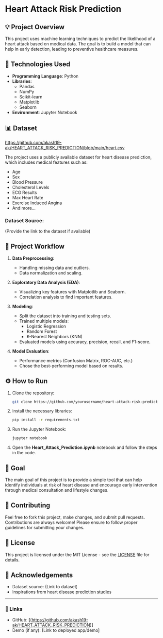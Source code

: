 
# Heart Attack Risk Prediction

## 💡 Project Overview

This project uses machine learning techniques to predict the likelihood of a heart attack based on medical data. The goal is to build a model that can help in early detection, leading to preventive healthcare measures.

## 🚀 Technologies Used

- **Programming Language**: Python
- **Libraries**: 
  - Pandas
  - NumPy
  - Scikit-learn
  - Matplotlib
  - Seaborn
- **Environment**: Jupyter Notebook

## 📊 Dataset
https://github.com/akash19-ak/HEART_ATTACK_RISK_PREDICTION/blob/main/heart.csv

The project uses a publicly available dataset for heart disease prediction, which includes medical features such as:
- Age
- Sex
- Blood Pressure
- Cholesterol Levels
- ECG Results
- Max Heart Rate
- Exercise Induced Angina
- And more...

### Dataset Source:
(Provide the link to the dataset if available)

## 🧹 Project Workflow

1. **Data Preprocessing**:
   - Handling missing data and outliers.
   - Data normalization and scaling.

2. **Exploratory Data Analysis (EDA)**:
   - Visualizing key features with Matplotlib and Seaborn.
   - Correlation analysis to find important features.

3. **Modeling**:
   - Split the dataset into training and testing sets.
   - Trained multiple models:
     - Logistic Regression
     - Random Forest
     - K-Nearest Neighbors (KNN)
   - Evaluated models using accuracy, precision, recall, and F1-score.

4. **Model Evaluation**:
   - Performance metrics (Confusion Matrix, ROC-AUC, etc.)
   - Chose the best-performing model based on results.

## ⚙️ How to Run

1. Clone the repository:
   ```bash
   git clone https://github.com/yourusername/heart-attack-risk-prediction.git
   ```

2. Install the necessary libraries:
   ```bash
   pip install -r requirements.txt
   ```

3. Run the Jupyter Notebook:
   ```bash
   jupyter notebook
   ```

4. Open the **Heart_Attack_Prediction.ipynb** notebook and follow the steps in the code.

## 🎯 Goal

The main goal of this project is to provide a simple tool that can help identify individuals at risk of heart disease and encourage early intervention through medical consultation and lifestyle changes.

## 💬 Contributing

Feel free to fork this project, make changes, and submit pull requests. Contributions are always welcome! Please ensure to follow proper guidelines for submitting your changes.

## 📜 License

This project is licensed under the MIT License - see the [LICENSE](LICENSE) file for details.

## 📌 Acknowledgements

- Dataset source: (Link to dataset)
- Inspirations from heart disease prediction studies

---

### 🔗 Links

- GitHub: [(https://github.com/akash19-ak/HEART_ATTACK_RISK_PREDICTION)]
- Demo (if any): [Link to deployed app/demo]
